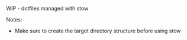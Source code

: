 WIP - dotfiles managed with stow

Notes:
- Make sure to create the target directory structure before using stow
